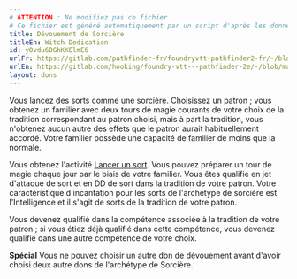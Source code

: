```yaml
---
# ATTENTION : Ne modifiez pas ce fichier
# Ce fichier est généré automatiquement par un script d'après les données du module Foundry VTT officiel et de sa traduction
title: Dévouement de Sorcière
titleEn: Witch Dedication
id: y0vdu6DGhKKElmE6
urlFr: https://gitlab.com/pathfinder-fr/foundryvtt-pathfinder2-fr/-/blob/master/data/feats/y0vdu6DGhKKElmE6.htm
urlEn: https://gitlab.com/hooking/foundry-vtt---pathfinder-2e/-/blob/master/packs/data/feats.db/witch-dedication.json
layout: dons
---
```

Vous lancez des sorts comme une sorcière. Choisissez un patron ; vous obtenez un familier avec deux tours de magie courants de votre choix de la tradition correspondant au patron choisi, mais à part la tradition, vous n'obtenez aucun autre des effets que le patron aurait habituellement accordé. Votre familier possède une capacité de familier de moins que la normale.

Vous obtenez l'activité [Lancer un sort](../actions/lancer-un-sort.md). Vous pouvez préparer un tour de magie chaque jour par le biais de votre familier. Vous êtes qualifié en jet d'attaque de sort et en DD de sort dans la tradition de votre patron. Votre caractéristique d'incantation pour les sorts de l'archétype de sorcière est l'Intelligence et il s'agit de sorts de la tradition de votre patron.

Vous devenez qualifié dans la compétence associée à la tradition de votre patron ; si vous étiez déjà qualifié dans cette compétence, vous devenez qualifié dans une autre compétence de votre choix.

**Spécial** Vous ne pouvez choisir un autre don de dévouement avant d'avoir choisi deux autre dons de l'archétype de Sorcière.
